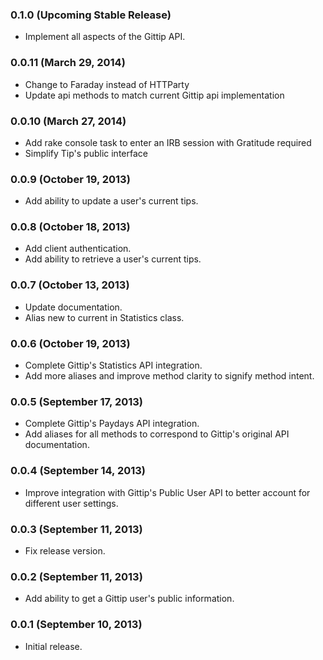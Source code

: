 ### 0.1.0 (Upcoming Stable Release)
* Implement all aspects of the Gittip API.

### 0.0.11 (March 29, 2014)
* Change to Faraday instead of HTTParty
* Update api methods to match current Gittip api implementation

### 0.0.10 (March 27, 2014)
* Add rake console task to enter an IRB session with Gratitude required
* Simplify Tip's public interface

### 0.0.9 (October 19, 2013)
* Add ability to update a user's current tips.

### 0.0.8 (October 18, 2013)
* Add client authentication.
* Add ability to retrieve a user's current tips.

### 0.0.7 (October 13, 2013)
* Update documentation.
* Alias new to current in Statistics class.

### 0.0.6 (October 19, 2013)
* Complete Gittip's Statistics API integration.
* Add more aliases and improve method clarity to signify method intent.

### 0.0.5 (September 17, 2013)
* Complete Gittip's Paydays API integration.
* Add aliases for all methods to correspond to Gittip's original API documentation.

### 0.0.4 (September 14, 2013)
* Improve integration with Gittip's Public User API to better account for different user settings.

### 0.0.3 (September 11, 2013)
* Fix release version.

### 0.0.2 (September 11, 2013)
* Add ability to get a Gittip user's public information.

### 0.0.1 (September 10, 2013)
* Initial release.
